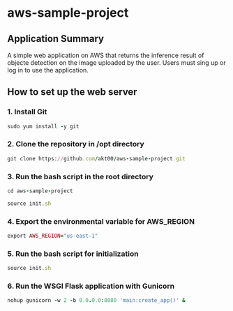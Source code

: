 # aws-sample-project

## Application Summary
A simple web application on AWS that returns the inference result of objecte detection on the image uploaded by the user. Users must sing up or log in to use the application.

## How to set up the web server

### 1. Install Git
```rb
sudo yum install -y git
```

### 2. Clone the repository in /opt directory
```rb
git clone https://github.com/akt00/aws-sample-project.git
```

### 3. Run the bash script in the root directory
```rb
cd aws-sample-project
```
```rb
source init.sh
```

### 4. Export the environmental variable for AWS_REGION
```rb
export AWS_REGION="us-east-1"
```

### 5. Run the bash script for initialization
```rb
source init.sh
```

### 6. Run the WSGI Flask application with Gunicorn
```rb
nohup gunicorn -w 2 -b 0.0.0.0:8080 'main:create_app()' &
```

